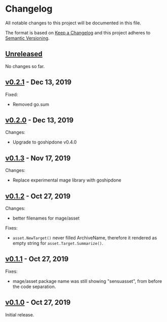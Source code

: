 # Changelog

All notable changes to this project will be documented in this file.

The format is based on [Keep a Changelog](http://keepachangelog.com/en/1.0.0/)
and this project adheres to [Semantic Versioning](http://semver.org/spec/v2.0.0.html).

## [Unreleased]

No changes so far.

## [v0.2.1] - Dec 13, 2019

Fixed:

* Removed go.sum

## [v0.2.0] - Dec 13, 2019

Changes:

* Upgrade to goshipdone v0.4.0

## [v0.1.3] - Nov 17, 2019

Changes:

* Replace experimental mage library with goshipdone

## [v0.1.2] - Oct 27, 2019

Changes:

* better filenames for mage/asset

Fixes:

* `asset.NewTarget()` never filled ArchiveName, therefore it rendered as empty string for `asset.Target.Summarize()`.

## [v0.1.1] - Oct 27, 2019

Fixes:

* mage/asset package name was still showing "sensuasset", from before the code separation.

## [v0.1.0] - Oct 27, 2019

Initial release.

[Unreleased]: https://github.com/julian7/sensulib
[v0.2.1]: https://github.com/julian7/sensulib/releases/tag/v0.2.1
[v0.2.0]: https://github.com/julian7/sensulib/releases/tag/v0.2.0
[v0.1.3]: https://github.com/julian7/sensulib/releases/tag/v0.1.3
[v0.1.2]: https://github.com/julian7/sensulib/releases/tag/v0.1.2
[v0.1.1]: https://github.com/julian7/sensulib/releases/tag/v0.1.1
[v0.1.0]: https://github.com/julian7/sensulib/releases/tag/v0.1.0
